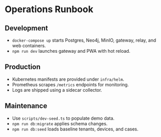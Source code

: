 # Operations Runbook

## Development

- `docker-compose up` starts Postgres, Neo4j, MinIO, gateway, relay, and web containers.
- `npm run dev` launches gateway and PWA with hot reload.

## Production

- Kubernetes manifests are provided under `infra/helm`.
- Prometheus scrapes `/metrics` endpoints for monitoring.
- Logs are shipped using a sidecar collector.

## Maintenance

- Use `scripts/dev-seed.ts` to populate demo data.
- `npm run db:migrate` applies schema changes.
- `npm run db:seed` loads baseline tenants, devices, and cases.
